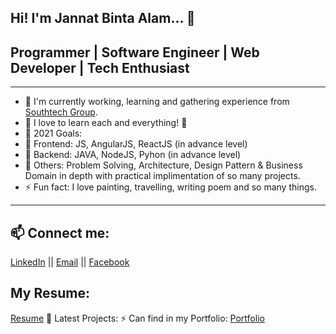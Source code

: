 
Hi! I'm Jannat Binta Alam... 👋
---
## Programmer | Software Engineer | Web Developer | Tech Enthusiast
---
- 🔭 I'm currently working, learning and gathering experience from [Southtech Group](https://www.southtechgroup.com/).
- 🌱 I love to learn each and everything! 🤣
- 🥅 2021 Goals: 
-   🥅  Frontend: JS, AngularJS, ReactJS (in advance level)
-   🥅  Backend: JAVA, NodeJS, Pyhon (in advance level) 
-   🥅  Others: Problem Solving, Architecture, Design Pattern & Business Domain in depth with practical implimentation of so many projects.
- ⚡ Fun fact: I love painting, travelling, writing poem and so many things.
---

## 📫 Connect me:
[LinkedIn](https://www.linkedin.com/in/jannatbintaalam/) || [Email](jannat.cse.ewu@gmail.com) || [Facebook](https://www.facebook.com/jannat.ruma.7/)
## My Resume:
[Resume](https://github.com/JannatRuma/resume/blob/master/Resume_Jannat_Binta_Alam.pdf) 
📕 Latest Projects:
 ⚡ Can find in my Portfolio:
     [Portfolio](https://jannatruma.github.io/home/)
